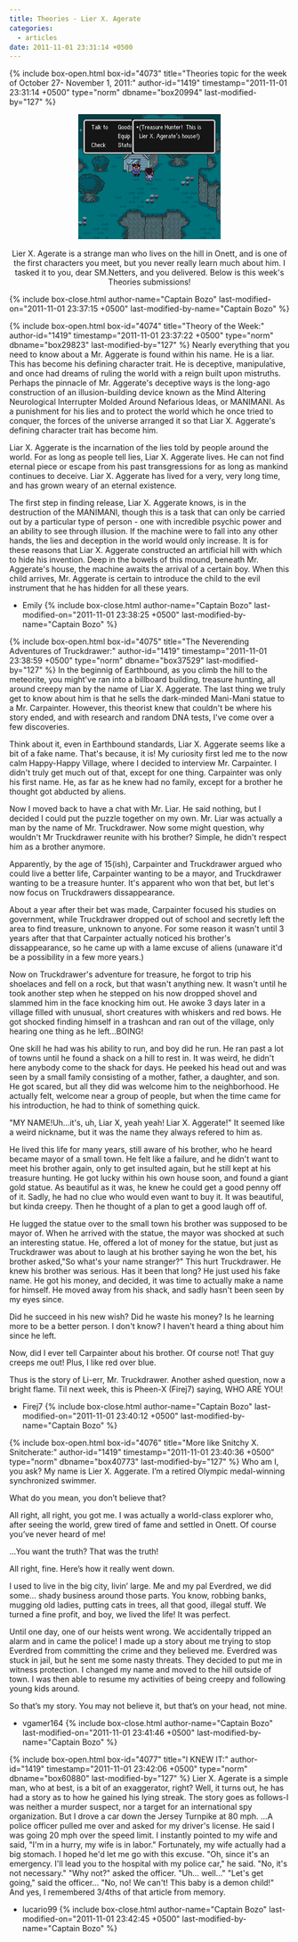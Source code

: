 ```yaml
---
title: Theories - Lier X. Agerate
categories:
  - articles
date: 2011-11-01 23:31:14 +0500
---
```

{% include box-open.html box-id="4073" title="Theories topic for the week of October 27- November 1, 2011:" author-id="1419" timestamp="2011-11-01 23:31:14 +0500" type="norm" dbname="box20994" last-modified-by="127" %}
<center><img src="/articles/theories/lierx.png" title="Hey kid you like popsicles? I got a whole freezer full of them in my hole." /><p/>Lier X. Agerate is a strange man who lives on the hill in Onett, and is one of the first characters you meet, but you never really learn much about him. I tasked it to you, dear SM.Netters, and you delivered. Below is this week's Theories submissions!</center>
{% include box-close.html author-name="Captain Bozo" last-modified-on="2011-11-01 23:37:15 +0500" last-modified-by-name="Captain Bozo" %}

{% include box-open.html box-id="4074" title="Theory of the Week:" author-id="1419" timestamp="2011-11-01 23:37:22 +0500" type="norm" dbname="box29823" last-modified-by="127" %}
Nearly everything that you need to know about a Mr. Aggerate is found within his name. He is a liar. This has become his defining character trait. He is deceptive, manipulative, and once had dreams of ruling the world with a reign built upon mistruths. Perhaps the pinnacle of Mr. Aggerate's deceptive ways is the long-ago construction of an illusion-building device known as the Mind Altering Neurological Interrupter Molded Around Nefarious Ideas, or MANIMANI. As a punishment for his lies and to protect the world which he once tried to conquer, the forces of the universe arranged it so that Liar X. Aggerate's defining character trait has become him.<p/>

Liar X. Aggerate is the incarnation of the lies told by people around the world. For as long as people tell lies, Liar X. Aggerate lives. He can not find eternal piece or escape from his past transgressions for as long as mankind continues to deceive. Liar X. Aggerate has lived for a very, very long time, and has grown weary of an eternal existence.<p/>

The first step in finding release, Liar X. Aggerate knows, is in the destruction of the MANIMANI, though this is a task that can only be carried out by a particular type of person - one with incredible psychic power and an ability to see through illusion. If the machine were to fall into any other hands, the lies and deception in the world would only increase. It is for these reasons that Liar X. Aggerate constructed an artificial hill with which to hide his invention. Deep in the bowels of this mound, beneath Mr. Aggerate's house, the machine awaits the arrival of a certain boy. When this child arrives, Mr. Aggerate is certain to introduce the child to the evil instrument that he has hidden for all these years. <p/>

- Emily
{% include box-close.html author-name="Captain Bozo" last-modified-on="2011-11-01 23:38:25 +0500" last-modified-by-name="Captain Bozo" %}

{% include box-open.html box-id="4075" title="The Neverending Adventures of Truckdrawer:" author-id="1419" timestamp="2011-11-01 23:38:59 +0500" type="norm" dbname="box37529" last-modified-by="127" %}
In the beginnig of Earthbound, as you climb the hill to the meteorite, you might've ran into a billboard building, treasure hunting, all around creepy man by the name of Liar X. Aggerate. The last thing we truly get to know about him is that he sells the dark-minded Mani-Mani statue to a Mr. Carpainter. However, this theorist knew that couldn't be where his story ended, and with research and random DNA tests, I've come over a few discoveries.<p/>

Think about it, even in Earthbound standards, Liar X. Aggerate seems like a bit of a fake name. That's because, it is! My curiosity first led me to the now calm Happy-Happy Village, where I decided to interview Mr. Carpainter. I didn't truly get much out of that, except for one thing. Carpainter was only his first name. He, as far as he knew had no family, except for a brother he thought got abducted by aliens.<p/>

Now I moved back to have a chat with Mr. Liar. He said nothing, but I decided I could put the puzzle together on my own. Mr. Liar was actually a man by the name of Mr. Truckdrawer. Now some might question, why wouldn't Mr Truckdrawer reunite with his brother? Simple, he didn't respect him as a brother anymore.<p/>

Apparently, by the age of 15(ish), Carpainter and Truckdrawer argued who could live a better life, Carpainter wanting to be a mayor, and Truckdrawer wanting to be a treasure hunter. It's apparent who won that bet, but let's now focus on Truckdrawers dissappearance.<p/>

About a year after their bet was made, Carpainter focused his studies on government, while Truckdrawer dropped out of school and secretly left the area to find treasure, unknown to anyone. For some reason it wasn't until 3 years after that that Carpainter actually noticed his brother's dissappearance, so he came up with a lame excuse of aliens (unaware it'd be a possibility in a few more years.)<p/>

Now on Truckdrawer's adventure for treasure, he forgot to trip his shoelaces and fell on a rock, but that wasn't anything new. It wasn't until he took another step when he stepped on his now dropped shovel and slammed him in the face knocking him out. He awoke 3 days later in a village filled with unusual, short creatures with whiskers and red bows. He got shocked finding himself in a trashcan and ran out of the village, only hearing one thing as he left...BOING!<p/>

One skill he had was his ability to run, and boy did he run. He ran past a lot of towns until he found a shack on a hill to rest in. It was weird, he didn't here anybody come to the shack for days. He peeked his head out and was seen by a small family consisting of a mother, father, a daughter, and son. He got scared, but all they did was welcome him to the neighborhood. He actually felt, welcome near a group of people, but when the time came for his introduction, he had to think of something quick.<p/>

"MY NAME!Uh...it's, uh, Liar X, yeah yeah! Liar X. Aggerate!" It seemed like a weird nickname, but it was the name they always refered to him as.<p/>

He lived this life for many years, still aware of his brother, who he heard became mayor of a small town. He felt like a failure, and he didn't want to meet his brother again, only to get insulted again, but he still kept at his treasure hunting. He got lucky within his own house soon, and found a giant gold statue. As beautiful as it was, he knew he could get a good penny off of it. Sadly, he had no clue who would even want to buy it. It was beautiful, but kinda creepy. Then he thought of a plan to get a good laugh off of.<p/>

He lugged the statue over to the small town his brother was supposed to be mayor of. When he arrived with the statue, the mayor was shocked at such an interesting statue. He, offered a lot of money for the statue, but just as Truckdrawer was about to laugh at his brother saying he won the bet, his brother asked,"So what's your name stranger?" This hurt Truckdrawer. He knew his brother was serious. Has it been that long? He just used his fake name. He got his money, and decided, it was time to actually make a name for himself. He moved away from his shack, and sadly hasn't been seen by my eyes since.<p/>

Did he succeed in his new wish? Did he waste his money? Is he learning more to be a better person. I don't know? I haven't heard a thing about him since he left.<p/>

Now, did I ever tell Carpainter about his brother. Of course not! That guy creeps me out! Plus, I like red over blue.<p/>

Thus is the story of Li-err, Mr. Truckdrawer. Another ashed question, now a bright flame. Til next week, this is Pheen-X (Firej7) saying, WHO ARE YOU!<p/>

- Firej7
{% include box-close.html author-name="Captain Bozo" last-modified-on="2011-11-01 23:40:12 +0500" last-modified-by-name="Captain Bozo" %}

{% include box-open.html box-id="4076" title="More like Snitchy X. Snitcherate:" author-id="1419" timestamp="2011-11-01 23:40:36 +0500" type="norm" dbname="box40773" last-modified-by="127" %}
Who am I, you ask? My name is Lier X. Aggerate. I’m a retired Olympic medal-winning synchronized swimmer.<p/>

What do you mean, you don’t believe that?<p/>

All right, all right, you got me. I was actually a world-class explorer who, after seeing the world, grew tired of fame and settled in Onett. Of course you’ve never heard of me!<p/>

...You want the truth? That was the truth!<p/>

All right, fine. Here’s how it really went down.<p/>

I used to live in the big city, livin’ large. Me and my pal Everdred, we did some... shady business around those parts. You know, robbing banks, mugging old ladies, putting cats in trees, all that good, illegal stuff. We turned a fine profit, and boy, we lived the life! It was perfect.<p/>

Until one day, one of our heists went wrong. We accidentally tripped an alarm and in came the police! I made up a story about me trying to stop Everdred from committing the crime and they believed me. Everdred was stuck in jail, but he sent me some nasty threats. They decided to put me in witness protection. I changed my name and moved to the hill outside of town. I was then able to resume my activities of being creepy and following young kids around.<p/>

So that’s my story. You may not believe it, but that’s on your head, not mine.<p/>

- vgamer164
{% include box-close.html author-name="Captain Bozo" last-modified-on="2011-11-01 23:41:46 +0500" last-modified-by-name="Captain Bozo" %}

{% include box-open.html box-id="4077" title="I KNEW IT:" author-id="1419" timestamp="2011-11-01 23:42:06 +0500" type="norm" dbname="box60880" last-modified-by="127" %}
Lier X. Agerate is a simple man, who at best, is a bit of an exaggerator, right? Well, it turns out, he has had a story as to how he gained his lying streak. The story goes as follows-I was neither a murder suspect, nor a target for an international spy organization. But I drove a car down the Jersey Turnpike at 80 mph. ...A police officer pulled me over and asked for my driver's license. He said I was going 20 mph over the speed limit. I instantly pointed to my wife and said, "I'm in a hurry, my wife is in labor." Fortunately, my wife actually had a big stomach. I hoped he'd let me go with this excuse. "Oh, since it's an emergency. I'll lead you to the hospital with my police car," he said. "No, it's not necessary." "Why not?" asked the officer. "Uh... well..." "Let's get going," said the officer... "No, no! We can't! This baby is a demon child!" And yes, I remembered 3/4ths of that article from memory.<p/>

- lucario99
{% include box-close.html author-name="Captain Bozo" last-modified-on="2011-11-01 23:42:45 +0500" last-modified-by-name="Captain Bozo" %}
